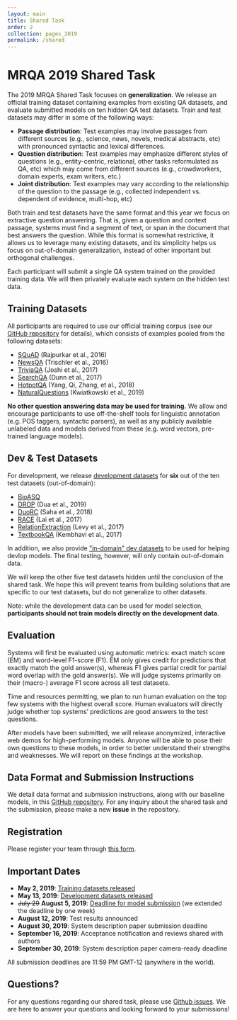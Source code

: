 ```yaml
---
layout: main
title: Shared Task
order: 2
collection: pages_2019
permalink: /shared
---
```

# MRQA 2019 Shared Task
The 2019 MRQA Shared Task focuses on **generalization**.
We release an official training dataset containing examples from existing QA datasets, and evaluate submitted models on ten hidden QA test datasets.
Train and test datasets may differ in some of the following ways:
- **Passage distribution**: Test examples may involve passages from different sources (e.g., science, news, novels, medical abstracts, etc) with pronounced syntactic and lexical differences.
- **Question distribution**: Test examples may emphasize different styles of questions (e.g., entity-centric, relational, other tasks reformulated as QA, etc) which may come from different sources (e.g., crowdworkers, domain experts, exam writers, etc.)
- **Joint distribution**: Test examples may vary according to the relationship of the question to the passage (e.g., collected independent vs. dependent of evidence, multi-hop, etc)

Both train and test datasets have the same format and this year we focus on extractive question answering. That is, given a question and context passage, systems must find a segment of text, or span in the document that best answers the question. While this format is somewhat restrictive, it allows us to leverage many existing datasets, and its simplicity helps us focus on out-of-domain generalization, instead of other important but orthogonal challenges.

Each participant will submit a single QA system trained on the provided training data.
We will then privately evaluate each system on the hidden test data.


## Training Datasets

All participants are required to use our official training corpus (see our [GitHub repository](https://github.com/mrqa/MRQA-Shared-Task-2019) for details),
which consists of examples pooled from the following datasets:
- [SQuAD](https://arxiv.org/abs/1606.05250) (Rajpurkar et al., 2016)
- [NewsQA](https://arxiv.org/abs/1611.09830) (Trischler et al., 2016)
- [TriviaQA](https://arxiv.org/abs/1705.03551) (Joshi et al., 2017)
- [SearchQA](https://arxiv.org/abs/1704.05179) (Dunn et al., 2017)
- [HotpotQA](https://arxiv.org/abs/1809.09600) (Yang, Qi, Zhang, et al., 2018)
- [NaturalQuestions](https://ai.google/research/pubs/pub47761) (Kwiatkowski et al., 2019)

**No other question answering data may be used for training.**
We allow and encourage participants to use off-the-shelf tools for linguistic annotation (e.g. POS taggers, syntactic parsers),
as well as any publicly available unlabeled data and models derived from these (e.g. word vectors, pre-trained language models).


## Dev & Test Datasets

For development, we release [development datasets](https://github.com/mrqa/MRQA-Shared-Task-2019#out-of-domain) for **six** out of the ten test datasets (out-of-domain):
- [BioASQ](http://bioasq.org/)
- [DROP](https://arxiv.org/abs/1903.00161) (Dua et al., 2019)
- [DuoRC](https://arxiv.org/abs/1804.07927) (Saha et al., 2018)
- [RACE](https://arxiv.org/abs/1704.04683) (Lai et al., 2017)
- [RelationExtraction](https://arxiv.org/abs/1706.04115) (Levy et al., 2017)
- [TextbookQA](http://ai2-website.s3.amazonaws.com/publications/CVPR17_TQA.pdf) (Kembhavi et al., 2017)

In addition, we also provide ["in-domain" dev datasets](https://github.com/mrqa/MRQA-Shared-Task-2019#in-domain) to be used for helping devlop models.
The final testing, however, will only contain out-of-domain data.

We will keep the other five test datasets hidden until the conclusion of the shared task.
We hope this will prevent teams from building solutions that are specific to our test datasets,
but do not generalize to other datasets.

Note: while the development data can be used for model selection,
**participants should not train models directly on the development data**.


## Evaluation

Systems will first be evaluated using automatic metrics: exact match score (EM) and word-level F1-score (F1).
EM only gives credit for predictions that exactly match the gold answer(s),
whereas F1 gives partial credit for partial word overlap with the gold answer(s).
We will judge systems primarily on their (macro-) average F1 score across all test datasets.

Time and resources permitting, we plan to run human evaluation on the top few systems with the highest overall score.
Human evaluators will directly judge whether top systems’ predictions are good answers to the test questions.

After models have been submitted, we will release anonymized, interactive web demos for 
high-performing models.
Anyone will be able to pose their own questions to these models,
in order to better understand their strengths and weaknesses. 
We will report on these findings at the workshop.

## Data Format and Submission Instructions

We detail data format and submission instructions, along with our baseline models,
in this [GitHub repository](https://github.com/mrqa/MRQA-Shared-Task-2019).
For any inquiry about the shared task and the submission, please make a new **issue** in the repository.


## Registration
Please register your team through [this form](https://forms.gle/wBy5Ph3WWgGPw9dY7).

## Important Dates

- **May 2, 2019**: [Training datasets released](https://github.com/mrqa/MRQA-Shared-Task-2019#training-data)
- **May 13, 2019**: [Development datasets released](https://github.com/mrqa/MRQA-Shared-Task-2019#out-of-domain)
- ~~July 29~~ **August 5, 2019**: [Deadline for model submission](https://github.com/mrqa/MRQA-Shared-Task-2019#submission) (we extended the deadline by one week)
- **August 12, 2019**: Test results announced
- **August 30, 2019**: System description paper submission deadline
- **September 16, 2019**: Acceptance notification and reviews shared with authors
- **September 30, 2019**: System description paper camera-ready deadline

All submission deadlines are 11:59 PM GMT-12 (anywhere in the world).

## Questions?
For any questions regarding our shared task, please use [Github issues](https://github.com/mrqa/MRQA-Shared-Task-2019/issues). We are here to answer your questions and looking forward to your submissions!
